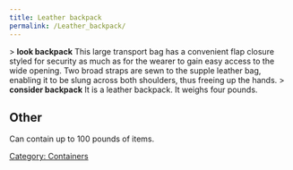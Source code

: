 ```yaml
---
title: Leather backpack
permalink: /Leather_backpack/
---
```


\> **look backpack**
This large transport bag has a convenient flap closure styled for
security as
much as for the wearer to gain easy access to the wide opening. Two
broad
straps are sewn to the supple leather bag, enabling it to be slung
across both
shoulders, thus freeing up the hands.
\> **consider backpack**
It is a leather backpack.
It weighs four pounds.

## Other

Can contain up to 100 pounds of items.

[Category: Containers](Category:_Containers "wikilink")